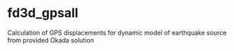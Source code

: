 # fd3d_gpsall
Calculation of GPS displacements for dynamic model of earthquake source from provided Okada solution
